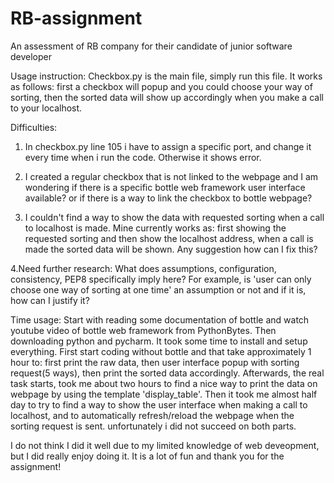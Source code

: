 # RB-assignment
An assessment of RB company for their candidate of junior software developer

Usage instruction: 
Checkbox.py is the main file, simply run this file. 
It works as follows: first a checkbox will popup and you could choose your way of sorting,  then the sorted data will show up accordingly when you make a call to your localhost.

Difficulties:
1. In checkbox.py line 105 i have to assign a specific port, and change it every time when i run the code. Otherwise it shows error.

2. I created a regular checkbox that is not linked to the webpage and I am wondering if there is a specific bottle web framework user interface available? or if there is a way to link the checkbox to bottle webpage?

3. I couldn't find a way to show the data with requested sorting when a call to localhost is made. Mine currently works as: first showing the requested sorting and then show the localhost address, when a call is made the sorted data will be shown. Any suggestion how can I fix this?

4.Need further research: 
What does assumptions, configuration, consistency, PEP8 specifically imply here?
For example, is 'user can only choose one way of sorting at one time' an assumption or not and if it is, how can I justify it?

Time usage:
Start with reading some documentation of bottle and watch youtube video of bottle web framework from PythonBytes. Then downloading python and pycharm. It took some time to install and setup everything.
First start coding without bottle and that take approximately 1 hour to: first print the raw data, then user interface popup with sorting request(5 ways), then print the sorted data accordingly. 
Afterwards, the real task starts, took me about two hours to find a nice way to print the data on webpage by using the template 'display_table'.
Then it took me almost half day to try to find a way to show the user interface when making a call to localhost, and to automatically refresh/reload the webpage when the sorting request is sent. unfortunately i did not succeed on both parts. 

I do not think I did it well due to my limited knowledge of web deveopment, but I did really enjoy doing it. It is a lot of fun and thank you for the assignment! 
